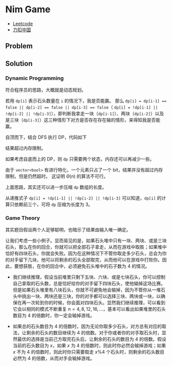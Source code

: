 # Nim Game

- [Leetcode](https://leetcode.com/problems/nim-game)
- [力扣中国](https://leetcode.cn/problems/nim-game)

## Problem

[](desc.md ':include')

## Solution

### Dynamic Programming

符合程序员的思路，大概就是动态规划。

若用 `dp[i]` 表示石头数量在 `i` 的情况下，我是否能赢。
那么 `dp[i] = dp[i-1] == false || dp[i-2] == false || dp[i-3] == false`（ `dp[i] = !dp[i-1] || !dp[i-2] || !dp[i-3]`），即判断我拿走一块（`dp[i-1]`）、两块（`dp[i-2]`）以及是三块（`dp[i-3]`）这三种情形下对方是否存在存在输的情形，来得知我是否能赢。

自顶而下，结合 DFS 执行 DP，代码如下

[](dp-dfs.cpp ':include :type=code cpp')

结果超过内存限制。

如果考虑自底而上的 DP，则 `dp` 只需要两个状态，内存还可以再减少一些。

由于 `vector<bool>` 有进行特化，一个元素只占了一个 bit，结果并没有超过内存限制，但是仍然超时。
这证明 $\Theta(n)$ 的算法不可行。

上面思路，其实还可以进一步压缩 `dp` 数组的长度。

从递推式子 `dp[i] = !dp[i-1] || !dp[i-2] || !dp[i-3]` 可以知道，`dp[i]` 的计算只依赖前三个，可将 `dp` 压缩为长度为 $3$。

[](dp-len-3.cpp ':include :type=code cpp')

### Game Theory

其实题目假设两个人足够聪明，也暗示了结果由输入唯一确定。

让我们考虑一些小例子。显而易见的是，如果石头堆中只有一块、两块、或是三块石头，那么在你的回合，你就可以把全部石子拿走，从而在游戏中取胜；如果堆中恰好有四块石头，你就会失败。因为在这种情况下不管你取走多少石头，总会为你的对手留下几块，他可以将剩余的石头全部取完，从而他可以在游戏中打败你。因此，要想获胜，在你的回合中，必须避免石头堆中的石子数为 $4$ 的情况。

- 我们继续推理，假设当前堆里只剩下五块、六块、或是七块石头，你可以控制自己拿取的石头数，总是恰好给你的对手留下四块石头，使他输掉这场比赛。但是如果石头堆里有八块石头，你就不可避免地会输掉，因为不管你从一堆石头中挑出一块、两块还是三块，你的对手都可以选择三块、两块或一块，以确保在再一次轮到你的时候，你会面对四块石头。显然我们继续推理，可以看到它会以相同的模式不断重复 $n = 4, 8, 12, 16, \dots$，基本可以看出如果堆里的石头数目为 $4$ 的倍数时，你一定会输掉游戏。

- 如果总的石头数目为 $4$ 的倍数时，因为无论你取多少石头，对方总有对应的取法，让剩余的石头的数目继续为 $4$ 的倍数。对于你或者你的对手取石头时，显然最优的选择是当前己方取完石头后，让剩余的石头的数目为 $4$ 的倍数。假设当前的石头数目为 $x$，如果 $x$ 为 $4$ 的倍数时，则此时你必然会输掉游戏；如果 $x$ 不为 $4$ 的倍数时，则此时你只需要取走 $x \% 4$ 个石头时，则剩余的石头数目必然为 $4$ 的倍数，从而对手会输掉游戏。

[](solution.cpp ':include :type=code cpp')
